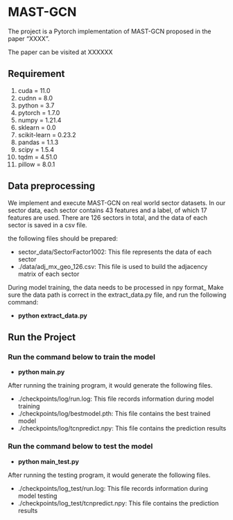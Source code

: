 # MAST-GCN

The project is a Pytorch implementation of MAST-GCN proposed in the paper “XXXX”.

The paper can be visited at XXXXXX

## Requirement

1. cuda = 11.0
2. cudnn = 8.0
3. python = 3.7
4. pytorch = 1.7.0
5. numpy = 1.21.4
6. sklearn = 0.0
7. scikit-learn = 0.23.2
8. pandas = 1.1.3
9. scipy = 1.5.4
10. tqdm = 4.51.0
11. pillow = 8.0.1

## Data preprocessing

We implement and execute MAST-GCN on real world sector datasets. In our sector data, each sector contains 43 features and a label, of which 17 features are used. There are 126 sectors in total, and the data of each sector is saved in a csv file.

the following files should be prepared:

* sector_data/SectorFactor1002: This file represents the data of each sector
* ./data/adj_mx_geo_126.csv: This file is used to build the adjacency matrix of each sector

During model training, the data needs to be processed in npy format_ Make sure the data path is correct in the extract_data.py file, and run the following command:

* **python extract_data.py**
## Run the Project

### Run the command below to train the model

* **python main.py**

After running the training program, it would generate the following files.

* ./checkpoints/log/run.log: This file records information during model training
* ./checkpoints/log/bestmodel.pth: This file contains the best trained model
* ./checkpoints/log/tcnpredict.npy: This file contains the prediction results

### Run the command below to test the model

* **python main_test.py**

After running the testing program, it would generate the following files.

* ./checkpoints/log_test/run.log: This file records information during model testing
* ./checkpoints/log_test/tcnpredict.npy: This file contains the prediction results









